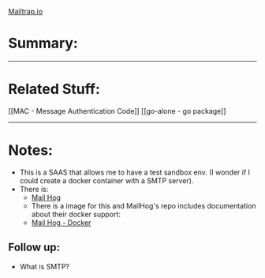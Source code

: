 [Mailtrap.io](https://mailtrap.io/)
# Summary:
---
# Related Stuff:
[[MAC - Message Authentication Code]]
[[go-alone - go package]]

---
# Notes:
- This is a SAAS that allows me to have a test sandbox env. (I wonder if I could create a docker container with a SMTP server).
- There is:
	- [Mail Hog](https://github.com/mailhog/MailHog)
	- There is a image for this and MailHog's repo includes documentation about their docker support:
	- [Mail Hog - Docker](https://github.com/mailhog/MailHog#docker)
## Follow up:
- What is SMTP?